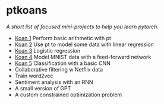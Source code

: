 # ptkoans

*A short list of focused mini-projects to help you learn pytorch.*

- [Koan 1](https://github.com/tylerneylon/ptkoans/tree/master/koan_1) Perform basic arithmetic with pt
- [Koan 2](https://github.com/tylerneylon/ptkoans/tree/master/koan_2) Use pt to model some data with linear regression
- [Koan 3](https://github.com/tylerneylon/ptkoans/tree/master/koan_3) Logistic regression
- [Koan 4](https://github.com/tylerneylon/ptkoans/tree/master/koan_4) Model MNIST data with a feed-forward network
- [Koan 5](https://github.com/tylerneylon/ptkoans/tree/master/koan_5) Classification with a basic CNN
- Collaborative filtering w Netflix data
- Train word2vec
- Sentiment analysis with an RNN
- A small version of GPT
- A custom constrained optimization problem
